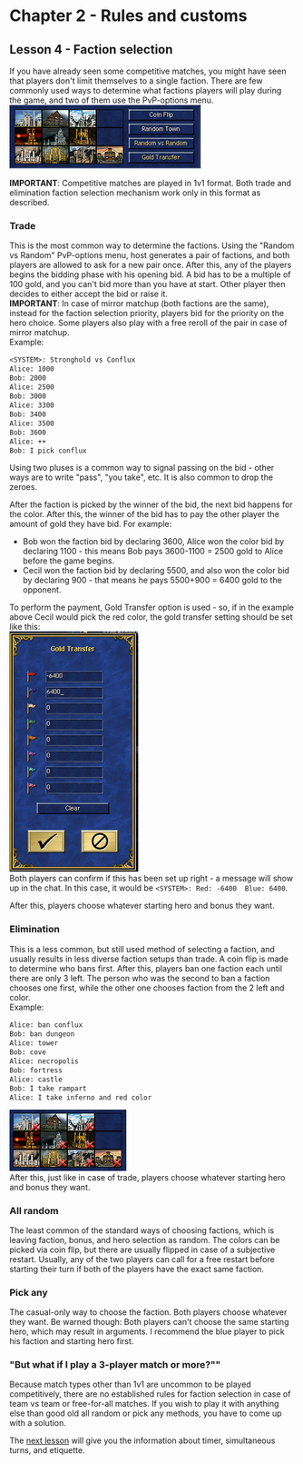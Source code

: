 # Chapter 2 - Rules and customs
## Lesson 4 - Faction selection

If you have already seen some competitive matches, you might have seen that players don't limit themselves to a single faction. There are few commonly used ways to determine what factions players will play during the game, and two of them use the PvP-options menu.  
![PvP-options menu](img/pvp_options.png)

**IMPORTANT**: Competitive matches are played in 1v1 format. Both trade and elimination faction selection mechanism work only in this format as described.

### Trade
This is the most common way to determine the factions. Using the "Random vs Random" PvP-options menu, host generates a pair of factions, and both players are allowed to ask for a new pair once. After this, any of the players begins the bidding phase with his opening bid. A bid has to be a multiple of 100 gold, and you can't bid more than you have at start. Other player then decides to either accept the bid or raise it.  
**IMPORTANT**: In case of mirror matchup (both factions are the same), instead for the faction selection priority, players bid for the priority on the hero choice. Some players also play with a free reroll of the pair in case of mirror matchup.  
Example:
```
<SYSTEM>: Stronghold vs Conflux
Alice: 1000
Bob: 2000
Alice: 2500
Bob: 3000
Alice: 3300
Bob: 3400
Alice: 3500
Bob: 3600
Alice: ++
Bob: I pick conflux
```
Using two pluses is a common way to signal passing on the bid - other ways are to write "pass", "you take", etc. It is also common to drop the zeroes.

After the faction is picked by the winner of the bid, the next bid happens for the color. After this, the winner of the bid has to pay the other player the amount of gold they have bid. For example:
* Bob won the faction bid by declaring 3600, Alice won the color bid by declaring 1100 - this means Bob pays 3600-1100 = 2500 gold to Alice before the game begins.
* Cecil won the faction bid by declaring 5500, and also won the color bid by declaring 900 - that means he pays 5500+900 = 6400 gold to the opponent.

To perform the payment, Gold Transfer option is used - so, if in the example above Cecil would pick the red color, the gold transfer setting should be set like this:  
![-6400 for the red player, 6400 for the blue player](img/gold_transfer.png)  
Both players can confirm if this has been set up right - a message will show up in the chat. In this case, it would be `<SYSTEM>: Red: -6400  Blue: 6400`.

After this, players choose whatever starting hero and bonus they want.

### Elimination
This is a less common, but still used method of selecting a faction, and usually results in less diverse faction setups than trade. A coin flip is made to determine who bans first. After this, players ban one faction each until there are only 3 left. The person who was the second to ban a faction chooses one first, while the other one chooses faction from the 2 left and color.  
Example:
```
Alice: ban conflux
Bob: ban dungeon
Alice: tower
Bob: cove
Alice: necropolis
Bob: fortress
Alice: castle
Bob: I take rampart
Alice: I take inferno and red color
```
![image of faction bans](img/bans.png)  
After this, just like in case of trade, players choose whatever starting hero and bonus they want.

### All random
The least common of the standard ways of choosing factions, which is leaving faction, bonus, and hero selection as random. The colors can be picked via coin flip, but there are usually flipped in case of a subjective restart. Usually, any of the two players can call for a free restart before starting their turn if both of the players have the exact same faction.

### Pick any
The casual-only way to choose the faction. Both players choose whatever they want. Be warned though: Both players can't choose the same starting hero, which may result in arguments. I recommend the blue player to pick his faction and starting hero first.

### "But what if I play a 3-player match or more?""
Because match types other than 1v1 are uncommon to be played competitively, there are no established rules for faction selection in case of team vs team or free-for-all matches. If you wish to play it with anything else than good old all random or pick any methods, you have to come up with a solution.

The [next lesson](lesson005.md) will give you the information about timer, simultaneous turns, and etiquette.
